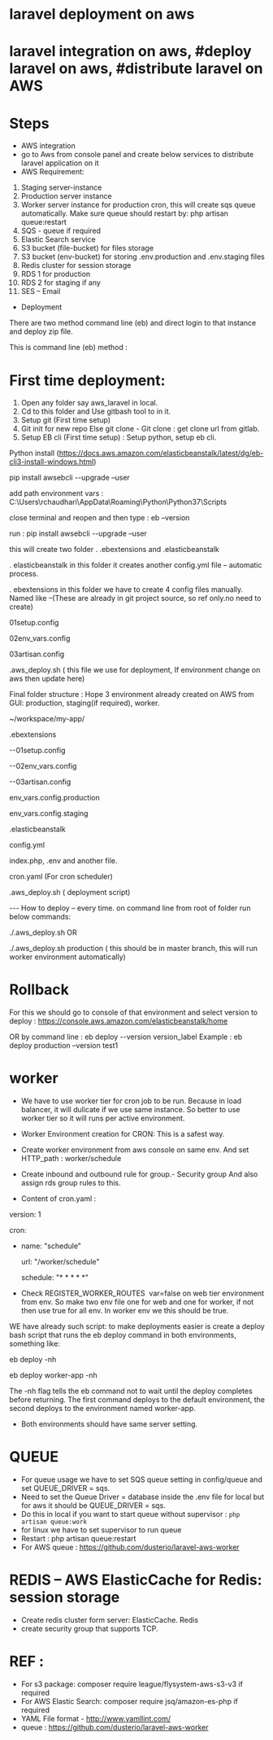 # laravel deployment on aws
# laravel integration on aws, #deploy laravel on aws, #distribute laravel on AWS

# Steps 
- AWS integration 
- go to Aws from console panel and create below services to distribute laravel application on it
- AWS Requirement:
1. Staging server-instance
2. Production server instance
3. Worker server instance for production cron, this will create sqs queue automatically. Make sure queue should restart by: php artisan queue:restart
4. SQS - queue if required
5. Elastic Search service
6. S3 bucket (file-bucket) for files storage
7. S3 bucket (env-bucket) for storing  .env.production and .env.staging files
8. Redis cluster for session storage
9. RDS 1 for production
10. RDS 2 for staging if any
11. SES – Email

- Deployment

There are two method command line (eb) and direct login to that instance and deploy zip file.

This is command line (eb) method :


# First time deployment:

1. Open any folder say aws_laravel in local.
2. Cd to this folder and Use gitbash tool to in it.
3. Setup git  (First time setup)
4. Git init for new repo Else git clone -  Git clone : get clone url from gitlab.
5. Setup EB cli (First time setup) : Setup python, setup eb cli.

Python install (https://docs.aws.amazon.com/elasticbeanstalk/latest/dg/eb-cli3-install-windows.html)

pip install awsebcli --upgrade –user

add path environment vars : C:\Users\rchaudhari\AppData\Roaming\Python\Python37\Scripts

close terminal and reopen and then type : eb –version

run  : pip install awsebcli --upgrade –user

this will create two folder . .ebextensions and .elasticbeanstalk

. elasticbeanstalk in this folder it creates another config.yml file – automatic process.

. ebextensions in this folder we have to create 4 config files manually.  Named like –(These are already in git project source, so ref only.no need to create)

01setup.config

02env_vars.config

03artisan.config

.aws_deploy.sh ( this file we use for deployment, If environment change on aws then update here)

Final folder structure :
Hope 3 environment already created on AWS from GUI: production, staging(if required), worker.

~/workspace/my-app/

.ebextensions

--01setup.config

--02env_vars.config

--03artisan.config

env_vars.config.production

env_vars.config.staging

.elasticbeanstalk

config.yml

index.php, .env and another file.

cron.yaml (For cron scheduler)

.aws_deploy.sh ( deployment script)


--- How to deploy – every time.
on command line from root of folder run below commands:

./.aws_deploy.sh OR 

./.aws_deploy.sh production ( this should be in master branch, this will run worker environment automatically)

# Rollback

For this we should go to console of that environment and select version to deploy : https://console.aws.amazon.com/elasticbeanstalk/home

OR by command line  : eb deploy <environment> --version version_label
Example : eb deploy production –version test1

# worker
- We have to use worker tier for cron job to be run. Because in load balancer, it will dulicate if we use same instance. So better to use worker tier so it will runs per active environment.

- Worker Environment creation for CRON: This is a safest way.
 - Create worker environment from aws console on same env. And set HTTP_path : worker/schedule
- Create inbound and outbound rule for group.- Security group And also assign rds group rules to this.
- Content of cron.yaml : 

version: 1

cron:

- name: "schedule"

  url: "/worker/schedule"
  
  schedule: "* * * * *"

- Check REGISTER_WORKER_ROUTES  var=false on web tier environment from env. So make two env file one for web and one for worker, if not then use true for all env. In worker env we this should be true.

WE have already such script: to make deployments easier is create a deploy bash script that runs the eb deploy command in both environments, something like:

eb deploy -nh

eb deploy worker-app -nh

The -nh flag tells the eb command not to wait until the deploy completes before returning. The first command deploys to the default environment, the second deploys to the environment named worker-app. 
- Both environments should have same server setting.

# QUEUE
- For queue usage we have to set SQS queue setting in config/queue and set QUEUE_DRIVER = sqs. 
- Need to set the Queue Driver = database inside the .env file for local but for aws it should be QUEUE_DRIVER = sqs.
- Do this in local if you want to start queue without supervisor : `php artisan queue:work` 
- for linux we have to set supervisor to run queue 
- Restart : php artisan queue:restart
- For AWS queue : https://github.com/dusterio/laravel-aws-worker

# REDIS – AWS ElasticCache for Redis: session storage
- Create redis cluster form server: ElasticCache. Redis
- create security group that supports TCP.

# REF :
- For s3 package: composer require league/flysystem-aws-s3-v3 if required
- For AWS Elastic Search: composer require jsq/amazon-es-php if required
- YAML File format - http://www.yamllint.com/
- queue : https://github.com/dusterio/laravel-aws-worker




